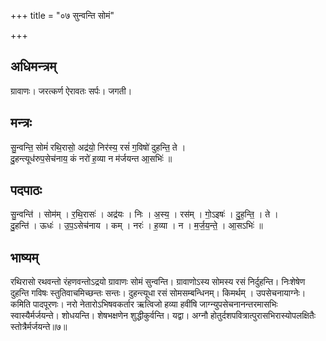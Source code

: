 +++
title = "०७ सुन्वन्ति सोमं"

+++
## अधिमन्त्रम्
ग्रावाणः। जरत्कर्ण ऐरावतः सर्पः। जगती।

## मन्त्रः
सु॒न्वन्ति॒ सोमं॑ रथि॒रासो॒ अद्र॑यो॒ निर॑स्य॒ रसं॑ ग॒विषो॑ दुहन्ति॒ ते ।  
दु॒हन्त्यूध॑रुप॒सेच॑नाय॒ कं नरो॑ ह॒व्या न म॑र्जयन्त आ॒सभिः॑ ॥

## पदपाठः
सु॒न्वन्ति॑ । सोम॑म् । र॒थि॒रासः॑ । अद्र॑यः । निः । अ॒स्य॒ । रस॑म् । गो॒ऽइषः॑ । दु॒ह॒न्ति॒ । ते ।  
दु॒हन्ति॑ । ऊधः॑ । उ॒प॒ऽसेच॑नाय । कम् । नरः॑ । ह॒व्या । न । म॒र्ज॒य॒न्ते॒ । आ॒सऽभिः॑ ॥

## भाष्यम्
रथिरासो रथवन्तो रंहणवन्तोऽद्रयो ग्रावाणः सोमं सुन्वन्ति। ग्रावाणोऽस्य सोमस्य रसं निर्दुहन्ति। निःशेषेण दुहन्ति गविषः स्तुतिवाचमिच्छन्तः सन्तः। दुहन्त्यूधा रसं सोमसम्बन्धिनम्। किमर्थम् । उपसेचनायाग्नेः। कमिति पादपूरणः। नरो नेतारोऽभिषवकर्तार ऋत्विजो हव्या हवींषि जाग्न्युपसेचनानन्तरमासभिः स्वास्यैर्मर्जयन्ते। शोधयन्ति। शेषभक्षणेन शुद्धीकुर्वन्ति। यद्वा। अग्नौ होतुर्दशपवित्रात्पुरासभिरास्योपलक्षितैः स्तोत्रैर्मर्जयन्ते॥७॥